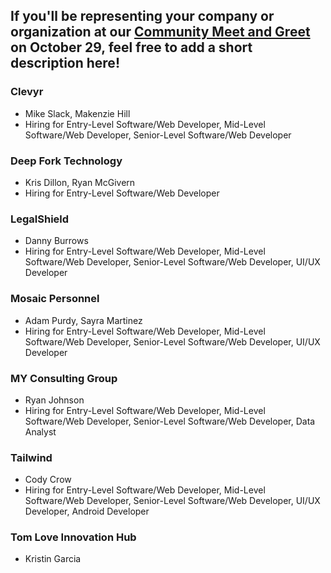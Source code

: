 ## If you'll be representing your company or organization at our [Community Meet and Greet](https://www.meetup.com/FreeCodeCampOKC/events/254966670/) on October 29, feel free to add a short description here!

### Clevyr
* Mike Slack, Makenzie Hill
* Hiring for Entry-Level Software/Web Developer, Mid-Level Software/Web Developer, Senior-Level Software/Web Developer

### Deep Fork Technology
* Kris Dillon, Ryan McGivern
* Hiring for Entry-Level Software/Web Developer

### LegalShield
* Danny Burrows
* Hiring for Entry-Level Software/Web Developer, Mid-Level Software/Web Developer, Senior-Level Software/Web Developer, UI/UX Developer

### Mosaic Personnel
* Adam Purdy, Sayra Martinez
* Hiring for Entry-Level Software/Web Developer, Mid-Level Software/Web Developer, Senior-Level Software/Web Developer, UI/UX Developer

### MY Consulting Group
* Ryan Johnson
* Hiring for Entry-Level Software/Web Developer, Mid-Level Software/Web Developer, Senior-Level Software/Web Developer, Data Analyst

### Tailwind
* Cody Crow
* Hiring for Entry-Level Software/Web Developer, Mid-Level Software/Web Developer, Senior-Level Software/Web Developer, UI/UX Developer, Android Developer

### Tom Love Innovation Hub
* Kristin Garcia
